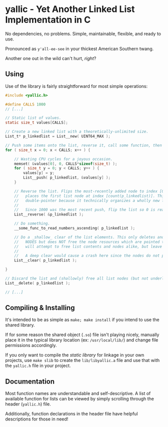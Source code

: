 # yallic - Yet Another Linked List Implementation in C

No dependencies, no problems. Simple, maintainable, flexible, and ready to use.

Pronounced as `y'all-ee-see` in your thickest American Southern twang.

Another one out in the wild can't hurt, _right_?


## Using

Use of the library is fairly straightforward for most simple operations:
```c
#include <yallic.h>

#define CALLS 1000
// [...]

// Static list of values.
static size_t values[CALLS];

// Create a new linked list with a theoretically-unlimited size.
List_t* p_linkedlist = List__new( UINT64_MAX );

// Push some items onto the list, reverse it, call some function, then clear it: 1000x.
for ( size_t x = 0; x < CALLS; x++ ) {

    // Wasting CPU cycles for a joyous occasion.
    memset( &values[0], 0, CALLS*sizeof(size_t) );
    for ( size_t y = 0; y < CALLS; y++ ) {
        values[y] = y;
        List__push( p_linkedlist, &values[y] );
    }

    // Reverse the list. Flips the most-recently added node to index [0] and
    //   places the first list node at index [count(p_linkedlist)]. This uses a
    //   double-pointer because it technically organizes a wholly new list.
    //
    //   Since 1000 was the most recent push, flip the list so 0 is read up to 1000.
    List__reverse( &p_linkedlist );

    // Do something.
    __some_func_to_read_numbers_ascending( p_linkedlist );

    // Do a _shallow_ clear of the list elements. This only deletes and frees all list
    //   NODES but does NOT free the node resources which are pointed to. A _deep_ clear
    //   will attempt to free list contents and nodes alike, but leave the list ptr intact.
    //
    //   A deep clear would cause a crash here since the nodes do not point to heap data.
    List__clear( p_linkedlist );

}

// Discard the list and (shallowly) free all list nodes (but not underlying ptrs).
List__delete( p_linkedlist );

// [...]
```

## Compiling & Installing

It's intended to be as simple as `make; make install` if you intend to use the shared library.

If for some reason the shared object (`.so`) file isn't playing nicely, manually place it in the
typical library location (ex: `/usr/local/lib/`) and change file permissions accordingly.

If you only want to compile the _static library_ for linkage in your own projects, use `make slib`
to create the `lib/libyallic.a` file and use that with the `yallic.h` file in your project.


## Documentation

Most function names are understandable and self-descriptive.
A list of available function for lists can be viewed by simply scrolling through the header (`yallic.h`) file.

Additionally, function declarations in the header file have helpful descriptions for those in need!
